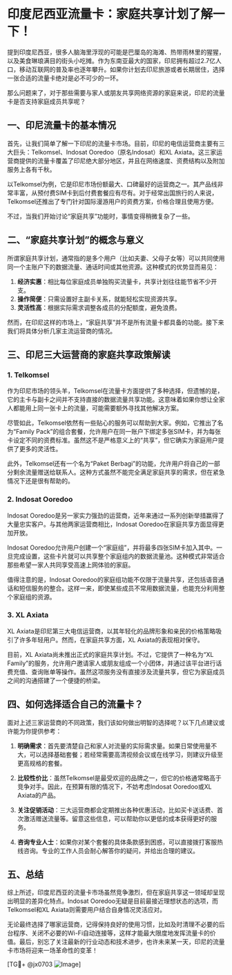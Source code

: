 # 印度尼西亚流量卡：家庭共享计划了解一下！

提到印度尼西亚，很多人脑海里浮现的可能是巴厘岛的海滩、热带雨林里的猩猩，以及美食琳琅满目的街头小吃摊。作为东南亚最大的国家，印尼拥有超过2.7亿人口，移动互联网的普及率也逐年攀升。如果你计划去印尼旅游或者长期居住，选择一张合适的流量卡绝对是必不可少的一环。

那么问题来了，对于那些需要与家人或朋友共享网络资源的家庭来说，印尼的流量卡是否支持家庭成员共享呢？

## 一、印尼流量卡的基本情况

首先，让我们简单了解一下印尼的流量卡市场。目前，印尼的电信运营商主要有三大巨头：Telkomsel、Indosat Ooredoo（原名Indosat）和XL Axiata。这三家运营商提供的流量卡覆盖了印尼绝大部分地区，并且在网络速度、资费结构以及附加服务上各有千秋。

以Telkomsel为例，它是印尼市场份额最大、口碑最好的运营商之一。其产品线非常丰富，从预付费SIM卡到后付费套餐应有尽有。对于经常出国旅行的人来说，Telkomsel还推出了专门针对国际漫游用户的资费方案，价格合理且使用方便。

不过，当我们开始讨论“家庭共享”功能时，事情变得稍微复杂了一些。

## 二、“家庭共享计划”的概念与意义

所谓家庭共享计划，通常指的是多个用户（比如夫妻、父母子女等）可以共同使用同一个主账户下的数据流量、通话时间或其他资源。这种模式的优势显而易见：

1. **经济实惠**：相比每位家庭成员单独购买流量卡，共享计划往往能节省不少开支。
2. **操作简便**：只需设置好主副卡关系，就能轻松实现资源共享。
3. **灵活性高**：根据实际需求调整各成员的分配额度，避免浪费。

然而，在印尼这样的市场上，“家庭共享”并不是所有流量卡都具备的功能。接下来我们将具体分析几家主流运营商的情况。

## 三、印尼三大运营商的家庭共享政策解读

### 1. Telkomsel

作为印尼市场的领头羊，Telkomsel在流量卡方面提供了多种选择，但遗憾的是，它的主卡与副卡之间并不支持直接的数据流量共享功能。这意味着如果你想让全家人都能用上同一张卡上的流量，可能需要额外寻找其他解决方案。

尽管如此，Telkomsel依然有一些贴心的服务可以帮助到大家。例如，它推出了名为“Family Pack”的组合套餐，允许用户在同一账户下绑定多张SIM卡，并为每张卡设定不同的资费标准。虽然这不是严格意义上的“共享”，但它确实为家庭用户提供了更多的灵活性。

此外，Telkomsel还有一个名为“Paket Berbagi”的功能，允许用户将自己的一部分剩余流量赠送给联系人。这种方式虽然不能完全满足家庭共享的需求，但在紧急情况下还是很有帮助的。

### 2. Indosat Ooredoo

Indosat Ooredoo是另一家实力强劲的运营商，近年来通过一系列创新举措赢得了大量忠实客户。与其他两家运营商相比，Indosat Ooredoo在家庭共享方面显得更加开放。

Indosat Ooredoo允许用户创建一个“家庭组”，并将最多四张SIM卡加入其中。一旦完成设置，这些卡片就可以共享整个家庭组内的数据流量池。这种模式非常适合那些希望一家人共同享受高速上网体验的家庭。

值得注意的是，Indosat Ooredoo的家庭组功能不仅限于流量共享，还包括语音通话和短信服务的整合。这样一来，即使某些成员不常用数据流量，也能充分利用整个家庭组的资源。

### 3. XL Axiata

XL Axiata是印尼第三大电信运营商，以其年轻化的品牌形象和亲民的价格策略吸引了许多年轻用户。然而，在家庭共享方面，XL Axiata的表现相对保守。

目前，XL Axiata尚未推出正式的家庭共享计划。不过，它提供了一种名为“XL Family”的服务，允许用户邀请家人或朋友组成一个小团体，并通过该平台进行话费充值、查询账单等操作。虽然这项服务没有直接涉及流量共享，但它为家庭成员之间的沟通搭建了一个便捷的桥梁。

## 四、如何选择适合自己的流量卡？

面对上述三家运营商的不同政策，我们该如何做出明智的选择呢？以下几点建议或许能为你提供参考：

1. **明确需求**：首先要清楚自己和家人对流量的实际需求量。如果日常使用量不大，可以选择基础套餐；若经常需要高清视频会议或在线学习，则建议升级至更高规格的套餐。
   
2. **比较性价比**：虽然Telkomsel是最受欢迎的品牌之一，但它的价格通常略高于竞争对手。因此，在预算有限的情况下，不妨考虑Indosat Ooredoo或XL Axiata的产品。

3. **关注促销活动**：三大运营商都会定期推出各种优惠活动，比如买卡送话费、首次激活赠送流量等。留意这些信息，可以帮助你以更低的成本获得更好的服务。

4. **咨询专业人士**：如果你对某个套餐的具体条款感到困惑，可以直接拨打客服热线咨询。专业的工作人员会耐心解答你的疑问，并给出合理的建议。

## 五、总结

综上所述，印度尼西亚的流量卡市场虽然竞争激烈，但在家庭共享这一领域却呈现出明显的差异化特点。Indosat Ooredoo无疑是目前最接近理想状态的选项，而Telkomsel和XL Axiata则需要用户结合自身情况灵活应对。

无论最终选择了哪家运营商，记得保持良好的使用习惯，比如及时清理不必要的后台程序、关闭不必要的Wi-Fi自动连接等，这样才能最大限度地发挥流量卡的价值。最后，别忘了关注最新的行业动态和技术进步，也许未来某一天，印尼的流量卡市场将迎来一场革命性的变革！

[TG💪+ @jx0703 ![Image](https://github.com/user-attachments/assets/dbca1d08-cadb-493c-b0ec-ad6f7a83f270)]